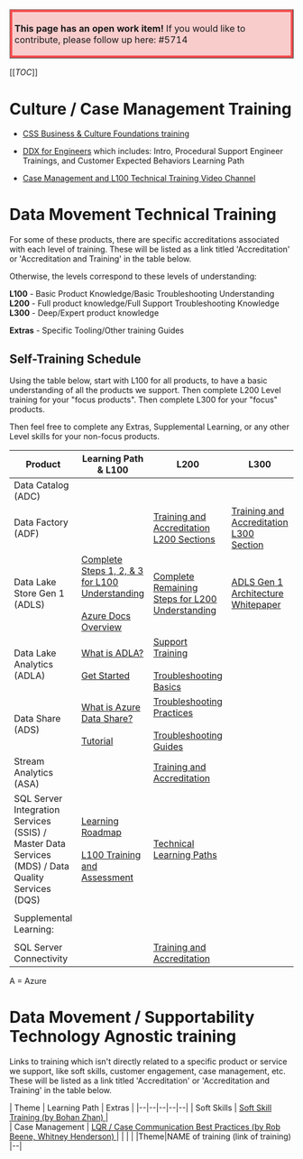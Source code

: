 <table border="1";bgcolor="#ffa7a7";>
<tr>
  <td style='border-style:solid;border-color:#f64e4e;background-color:#f9cccc;border-width:3pt; 
vertical-align:top;width:8in;padding:2.0pt 3.0pt 2.0pt 3.0pt'>  

<b> This page has an open work item! </b>
If you would like to contribute, please follow up here:
#5714
</td>
</tr>
</table>

[[_TOC_]]


# Culture / Case Management Training  
- <a href=https://dev.azure.com/Supportability/Big%20Data/_wiki/wikis/Big-Data.wiki/286263/CSS-based-training>CSS Business &amp; Culture Foundations training</a> 
- [DDX for Engineers](https://microsofteur.sharepoint.com/teams/CXD/SitePages/CXD-for-Engineers.aspx) which includes:  Intro, Procedural Support Engineer Trainings, and Customer Expected Behaviors Learning Path

- [Case Management and L100 Technical Training Video Channel](https://msit.microsoftstream.com/channel/8113a4ff-0400-9fb2-4061-f1eb1dda1534)
 

# Data Movement Technical Training

For some of these products, there are specific accreditations associated with each level of training.
These will be listed as a link titled 'Accreditation' or 'Accreditation and Training' in the table below.

Otherwise, the levels correspond to these levels of understanding:

**L100** - Basic Product Knowledge/Basic Troubleshooting Understanding
**L200** - Full product knowledge/Full Support Troubleshooting Knowledge
**L300** - Deep/Expert product knowledge

**Extras** - Specific Tooling/Other training Guides

## Self-Training Schedule

Using the table below, start with L100 for all products, to have a basic understanding of all the products we support.
Then complete L200 Level training for your "focus products". Then complete L300 for your "focus" products. 

Then feel free to complete any Extras, Supplemental Learning, or any other Level skills for your non-focus products.


|Product  | Learning Path &  L100 | **L200** | L300 | Extras |
|--|--|--|--|--|
| Data Catalog (ADC) |  |  |  |  |
| Data Factory (ADF) |  | [Training and Accreditation L200 Sections](https://ready.azurewebsites.net/csslearning/3298) | [Training and Accreditation L300 Section](https://ready.azurewebsites.net/csslearning/3298) |  |
| Data Lake Store Gen 1 (ADLS) | [Complete Steps 1, 2, & 3 for L100 Understanding](https://dev.azure.com/Supportability/Big%20Data/_wiki/wikis/Big-Data.wiki/276224/Support-Training) <br><br> [Azure Docs Overview](https://docs.microsoft.com/en-us/azure/data-lake-store/data-lake-store-overview) | [Complete Remaining Steps for L200 Understanding](https://dev.azure.com/Supportability/Big%20Data/_wiki/wikis/Big-Data.wiki/276224/Support-Training) | [ADLS Gen 1 Architecture Whitepaper](http://www.cs.ucf.edu/~kienhua/classes/COP5711/Papers/MSazure2017.pdf) | [Jarvis for ADLS](https://dev.azure.com/Supportability/Big%20Data/_wiki/wikis/Big-Data.wiki/285440/Jarvis-for-ADLS-Gen-1) |
| Data Lake Analytics (ADLA) | [What is ADLA?](https://docs.microsoft.com/en-us/azure/data-lake-analytics/data-lake-analytics-overview) <br><br> [Get Started](https://docs.microsoft.com/en-us/azure/data-lake-analytics/data-lake-analytics-get-started-portal) |  [Support Training](https://dev.azure.com/Supportability/Big%20Data/_wiki/wikis/Big-Data.wiki/276227/Support-Training) <br><br> [Troubleshooting Basics](https://dev.azure.com/Supportability/Big%20Data/_wiki/wikis/Big-Data.wiki/312740/Troubleshooting-Data-Lake-Analytics) | |  |
| Data Share (ADS) | [What is Azure Data Share?](https://docs.microsoft.com/en-us/azure/data-share/overview) <br><br> [Tutorial](https://docs.microsoft.com/en-us/azure/data-share/share-your-data) | [Troubleshooting Practices](https://dev.azure.com/Supportability/Big%20Data/_wiki/wikis/Big-Data.wiki/293923/Troubleshooting) <br><br> [Troubleshooting Guides](https://teams.microsoft.com/l/channel/19%3Ad99d60b16fa044d7a206928ef55f54d9%40thread.skype/tab%3A%3Aca06412a-24a7-4c6d-a410-0612ee0b7e6b?groupId=5b084887-8e4f-4329-9bf5-eb5e026cdffe&tenantId=72f988bf-86f1-41af-91ab-2d7cd011db47) |  |  |
| Stream Analytics (ASA) |  | [Training and Accreditation](https://ready.azurewebsites.net/csslearning/3598) |  |  |
| SQL Server Integration Services (SSIS) / Master Data Services (MDS) / Data Quality Services (DQS) | [Learning Roadmap](https://dev.azure.com/Supportability/Big%20Data/_wiki/wikis/Big-Data.wiki/331803/(SSIS)-SQL-Server-Integration-Services?anchor=ssis-trainings) <br><br> [L100 Training and Assessment](https://ready.azurewebsites.net/csslearning/3590) | [Technical Learning Paths](https://microsoft.sharepoint.com/teams/CSSSQLTeam/SitePages/SQLUniversity/SQLConnectivityIntLearningPath.aspx) |  |  O’Reilly - Introduction to SQL Server 2016 Integration Services (SSIS): Getting Started with Extract, Transform, and Load (ETL) Using SSIS https://learning.oreilly.com/videos/introduction-to-sql/9780134679310  <br><br>  [SSIS Notebook](onenote:https://microsoft.sharepoint.com/teams/CSSSQLTeam/SSIS%20%20Documents/Troubleshooting%20Workflows/SSIS%20Notebook/SSIS%20Notebook.one#SSIS%20Notebook&section-id={AD978098-C6E4-41A8-AF9D-402E3CBBEDE1}&page-id={AA41A90F-D031-4186-A75F-EBC4FD28D2F4}&end) |
| | | | |
| Supplemental Learning: | | | |
| | | |
| SQL Server Connectivity | | [Training and Accreditation]() |

A = Azure


# Data Movement / Supportability Technology Agnostic training

Links to training which isn't directly related to a specific product or service we support, like soft skills, customer engagement, case management, etc. 
These will be listed as a link titled 'Accreditation' or 'Accreditation and Training' in the table below.

| Theme | Learning Path | Extras |
|--|--|--|--|--|
| Soft Skills  | [Soft Skill Training (by Bohan Zhan) ](https://web.microsoftstream.com/video/4ddebea7-95f9-43a3-9469-09cc2a80c17b) |  
| Case Management | [LQR / Case Communication Best Practices (by Rob Beene, Whitney Henderson) ](https://dev.azure.com/Supportability/Big%20Data/_wiki/wikis/Big-Data.wiki/297427/Case-Communication-Best-Practices) | 
| | |
|Theme|NAME of training (link of training) |--|